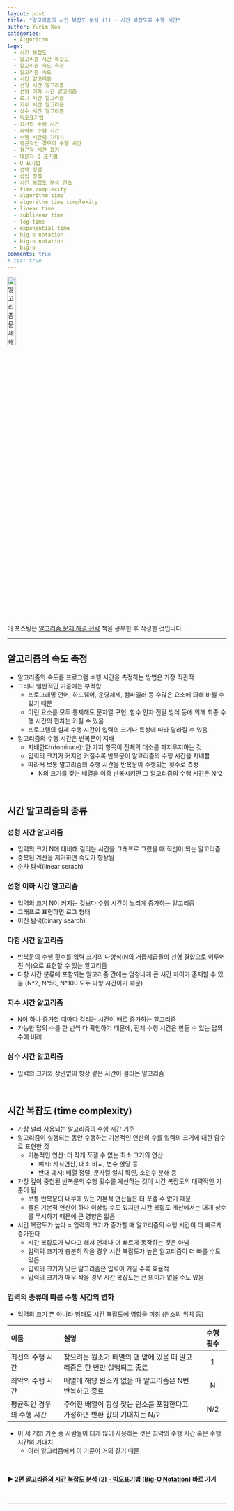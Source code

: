 ```yaml
---
layout: post
title: "알고리즘의 시간 복잡도 분석 (1) - 시간 복잡도와 수행 시간"
author: Yurim Koo
categories:
  - Algorithm
tags:
  - 시간 복잡도
  - 알고리즘 시간 복잡도
  - 알고리즘 속도 측정
  - 알고리즘 속도
  - 시간 알고리즘
  - 선형 시간 알고리즘
  - 선형 이하 시간 알고리즘
  - 로그 시간 알고리즘
  - 지수 시간 알고리즘
  - 상수 시간 알고리즘
  - 빅오표기법
  - 최선의 수행 시간
  - 최악의 수행 시간
  - 수행 시간의 기대치
  - 평균적인 경우의 수행 시간 
  - 점근적 시간 표기
  - 대문자 O 표기법
  - O 표기법
  - 선택 정렬
  - 삽입 정렬
  - 시간 복잡도 분석 연습
  - time complexity
  - algorithm time
  - algorithm time complexity
  - linear time 
  - sublinear time
  - log time 
  - exponential time
  - big o notation
  - big-o notation
  - big-o
comments: true
# toc: true
---
```


<img src="https://image.aladin.co.kr/product/2108/91/cover500/8966260543_1.jpg" width="20%" height="20%" title="알고리즘 문제 해결 전략" style="display: inline;">

이 포스팅은 [알고리즘 문제 해결 전략](https://image.aladin.co.kr/product/2108/91/cover500/8966260543_1.jpg) 책을 공부한 후 작성한 것입니다.

-----

## 알고리즘의 속도 측정

- 알고리즘의 속도를 프로그램 수행 시간을 측정하는 방법은 가장 직관적
- 그러나 일반적인 기준에는 부적합
    - 프로그래밍 언어, 하드웨어, 운영체제, 컴파일러 등 수많은 요소에 의해 바뀔 수 있기 때문 
    - 이런 요소를 모두 통제해도 문자열 구현, 함수 인자 전달 방식 등에 의해 최종 수행 시간의 편차는 커질 수 있음
    - 프로그램의 실제 수행 시간이 입력의 크기나 특성에 따라 달라질 수 있음
- 알고리즘의 수행 시간은 반복문이 지배
    - 지배한다(dominate): 한 가지 항목이 전체의 대소를 좌지우지하는 것
    - 입력의 크기가 커지면 커질수록 반복문이 알고리즘의 수행 시간을 지배함 
    - 따라서 보통 알고리즘의 수행 시간을 반복문이 수행되는 횟수로 측정
        - N의 크기를 갖는 배열을 이중 반복시키면 그 알고리즘의 수행 시간은 N^2

<br>

## 시간 알고리즘의 종류

### 선형 시간 알고리즘

- 입력의 크기 N에 대비해 걸리는 시간을 그래프로 그렸을 때 직선이 되는 알고리즘
- 중복된 계산을 제거하면 속도가 향상됨
- 순차 탐색(linear serach)

### 선형 이하 시간 알고리즘

- 입력의 크기 N이 커지는 것보다 수행 시간이 느리게 증가하는 알고리즘 
- 그래프로 표현하면 로그 형태
- 이진 탐색(binary search)

### 다항 시간 알고리즘

- 반복문의 수행 횟수를 입력 크기의 다항식(N의 거듭제곱들의 선형 결합으로 이루어진 식)으로 표현할 수 있는 알고리즘 
- 다항 시간 분류에 포함되는 알고리즘 간에는 엄청나게 큰 시간 차이가 존재할 수 있음 (N^2, N^50, N^100 모두 다항 시간이기 때문)

### 지수 시간 알고리즘 

- N이 하나 증가할 때마다 걸리는 시간이 배로 증가하는 알고리즘 
- 가능한 답의 수를 한 번씩 다 확인하기 때문에, 전체 수행 시간은 만들 수 있는 답의 수에 비례

### 상수 시간 알고리즘

- 입력의 크기와 상관없이 항상 같은 시간이 걸리는 알고리즘

<br>

## 시간 복잡도 (time complexity)

- 가장 널리 사용되는 알고리즘의 수행 시간 기준
- 알고리즘이 실행되는 동안 수행하는 기본적인 연산의 수를 입력의 크기에 대한 함수로 표현한 것
    - 기본적인 연산: 더 작게 쪼갤 수 없는 최소 크기의 연산
        - 예시: 사칙연산, 대소 비교, 변수 할당 등 
        - 반대 예시: 배열 정렬, 문자열 일치 확인, 소인수 분해 등
- 가장 깊이 중첩된 반복문의 수행 횟수를 계산하는 것이 시간 복잡도의 대략적인 기준이 됨
    - 보통 반복문의 내부에 있는 기본적 연산들은 더 쪼갤 수 없기 때문
    - 물론 기본적 연산이 하나 이상일 수도 있지만 시간 복잡도 계산에서는 대개 상수를 무시하기 때문에 큰 영향은 없음
- 시간 복잡도가 높다 = 입력의 크기가 증가할 때 알고리즘의 수행 시간이 더 빠르게 증가한다
    - 시간 복잡도가 낮다고 해서 언제나 더 빠르게 동작하는 것은 아님
    - 입력의 크기가 충분히 작을 경우 시간 복잡도가 높은 알고리즘이 더 빠를 수도 있음 
    - 입력의 크기가 낮은 알고리즘은 입력이 커질 수록 효율적
    - 입력의 크기가 매우 작을 경우 시간 복잡도는 큰 의미가 없을 수도 있음

### 입력의 종류에 따른 수행 시간의 변화

- 입력의 크기 뿐 아니라 형태도 시간 복잡도에 영향을 미침 (원소의 위치 등)

|이름|설명|수행 횟수|
|:--|:--|:--:|
|최선의 수행 시간|찾으려는 원소가 배열의 맨 앞에 있을 때 알고리즘은 한 번만 실행되고 종료|1|
|최악의 수행 시간|배열에 해당 원소가 없을 때 알고리즘은 N번 반복하고 종료|N|  
|평균적인 경우의 수행 시간|주어진 배열이 항상 찾는 원소를 포함한다고 가정하면 반환 값의 기대치는 N/2|N/2|

- 이 세 개의 기준 중 사람들이 대개 많이 사용하는 것은 최악의 수행 시간 혹은 수행 시간의 기대치
    - 여러 알고리즘에서 이 기준이 거의 같기 때문

<br>

**▶ 2편 [알고리즘의 시간 복잡도 분석 (2) - 빅오표기법 (Big-O Notation)](https://yurimkoo.github.io/algorithm/2020-05-09-time-complexity-2.md) 바로 가기**

<br>

-----
